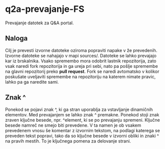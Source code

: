 # q2a-prevajanje-FS
Prevajanje datotek za Q&amp;A portal.

## Naloga
Cilj je prevesti izvorne datoteke oziroma popraviti napake v že prevedenih. Izvorne datoteke se nahajajo v mapi sources/. Datoteke se lahko prevajajo kar iz brskalnika. Vsako spremembo mora odobrit lastnik repozitorija, zato vsak naredi fork repozitorija in ga ureja pri sebi, nato pa pošlje spremembe na glavni repozitorij preko **pull request**. Fork se naredi avtomatsko v kolikor poskušate uveljaviti spremembe na repozitoriju na katerem nimate pravic, lahko pa ga naredite sami.

## Znak ^
Ponekod se pojavi znak ^, ki ga stran uporablja za vstavljanje dinamičnih elementov. Med prevajanjem se lahko znak ^ premakne. Ponekod stoji znak zraven ključne besede, npr. ^element, ki se po prevajanju spremeni. Ključne besede namreč ne smejo biti prevedene. V ta namen je ob vsakem prevedenem vnosu še komentar z izvornim tekstom, na podlagi katerega se preveden tekst popravi, tako da so ključne besede v izvorni obliki in znaki ^ na pravih mestih. To je ključnega pomena za delovanje strani.
